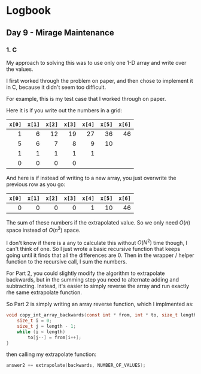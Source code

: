 # Logbook

## Day 9 - Mirage Maintenance

### 1. C

My approach to solving this was to use only one 1-D array and write over the values.

I first worked through the problem on paper, and then chose to implement it in C, because it didn't seem too difficult.

For example, this is my test case that I worked through on paper.

Here it is if you write out the numbers in a grid:

| `x[0]` | `x[1]` | `x[2]` | `x[3]` | `x[4]` | `x[5]` | `x[6]` |
| -----: | -----: | -----: | -----: | -----: | -----: | -----: |
|      1 |      6 |     12 |     19 |     27 |     36 |     46 |
|      5 |      6 |      7 |      8 |      9 |     10 |        |
|      1 |      1 |      1 |      1 |      1 |        |        |
|      0 |      0 |      0 |      0 |        |        |        |

And here is if instead of writing to a new array, you just overwrite the previous row as you go:

| `x[0]` | `x[1]` | `x[2]` | `x[3]` | `x[4]` | `x[5]` | `x[6]` |
| -----: | -----: | -----: | -----: | -----: | -----: | -----: |
|      0 |      0 |      0 |      0 |      1 |     10 |     46 |

The sum of these numbers if the extrapolated value. So we only need $O(n)$ space instead of $O(n^2)$ space.

I don't know if there is a any to calculate this without $O(N^2)$ time though, I can't think of one. So I just wrote a basic recursive function that keeps going until it finds that all the differences are 0. Then in the wrapper / helper function to the recursive call, I sum the numbers.

For Part 2, you could slightly modify the algorithm to extrapolate backwards, but in the summing step you need to alternate adding and subtracting. Instead, it's easier to simply reverse the array and run exactly rhe same extrapolate function.

So Part 2 is simply writing an array reverse function, which I implmented as:

```C
void copy_int_array_backwards(const int * from, int * to, size_t length) {
    size_t i = 0;
    size_t j = length - 1;
    while (i < length)
        to[j--] = from[i++];
}
```

then calling my extrapolate function:

```C
answer2 += extrapolate(backwards, NUMBER_OF_VALUES);
```
